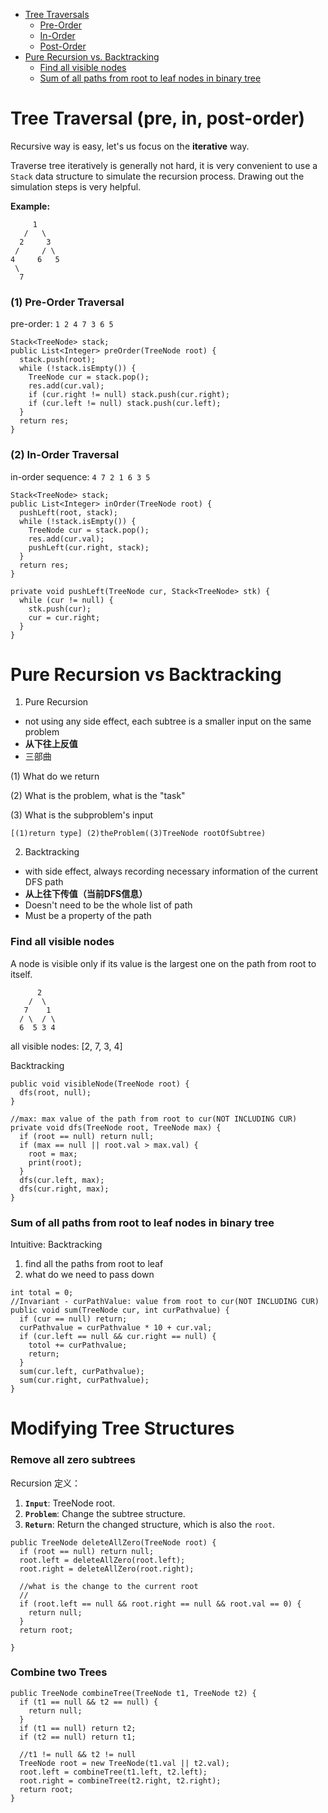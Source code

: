 + [Tree Traversals]()
  + [Pre-Order]()
  + [In-Order]()
  + [Post-Order]()
+ [Pure Recursion vs. Backtracking]()
  + [Find all visible nodes](#find-all-visible-nodes)
  + [Sum of all paths from root to leaf nodes in binary tree](#sum-of-all-paths-from-root-to-leaf-nodes-in-binary-tree)
 # Tree Traversal (pre, in, post-order)
 
 Recursive way is easy, let's us focus on the **iterative** way. 
 
 Traverse tree iteratively is generally not hard, it is very convenient to use a `Stack` data structure to simulate the recursion process. 
 Drawing out the simulation steps is very helpful. 
 
 **Example:**
 ```
      1 
    /   \
   2     3
  /     / \
 4     6   5 
  \ 
   7
```

### (1) Pre-Order Traversal 

pre-order:   `1 2 4 7 3 6 5`

```
Stack<TreeNode> stack; 
public List<Integer> preOrder(TreeNode root) {
  stack.push(root); 
  while (!stack.isEmpty()) {
    TreeNode cur = stack.pop(); 
    res.add(cur.val); 
    if (cur.right != null) stack.push(cur.right); 
    if (cur.left != null) stack.push(cur.left); 
  }
  return res; 
}
```
 
### (2) In-Order Traversal 

in-order sequence: `4 7 2 1 6 3 5` 
```
Stack<TreeNode> stack; 
public List<Integer> inOrder(TreeNode root) {
  pushLeft(root, stack); 
  while (!stack.isEmpty()) {
    TreeNode cur = stack.pop(); 
    res.add(cur.val); 
    pushLeft(cur.right, stack); 
  }
  return res; 
}

private void pushLeft(TreeNode cur, Stack<TreeNode> stk) {
  while (cur != null) {
    stk.push(cur); 
    cur = cur.right; 
  }
}
```
# Pure Recursion vs Backtracking 

1. Pure Recursion 
  - not using any side effect, each subtree is a smaller input on the same problem 
  - **从下往上反值**
  - 三部曲
  
  (1) What do we return 

  (2) What is the problem, what is the "task"

  (3) What is the subproblem's input 

  `[(1)return type] (2)theProblem((3)TreeNode rootOfSubtree)`
  
2. Backtracking 
 - with side effect, always recording necessary information of the current DFS path 
 - **从上往下传值（当前DFS信息）**
  - Doesn't need to be the whole list of path
  - Must be a property of the path 
  
### Find all visible nodes 

A node is visible only if its value is the largest one on the path from root to itself.

```
      2
    /  \ 
   7    1 
  / \  / \
  6  5 3 4 
```
all visible nodes: [2, 7, 3, 4]

Backtracking 
```
public void visibleNode(TreeNode root) {
  dfs(root, null); 
}

//max: max value of the path from root to cur(NOT INCLUDING CUR) 
private void dfs(TreeNode root, TreeNode max) {
  if (root == null) return null; 
  if (max == null || root.val > max.val) {
    root = max; 
    print(root); 
  }
  dfs(cur.left, max); 
  dfs(cur.right, max); 
}
```

### Sum of all paths from root to leaf nodes in binary tree

Intuitive: Backtracking
  1. find all the paths from root to leaf 
  2. what do we need to pass down 

```
int total = 0; 
//Invariant - curPathValue: value from root to cur(NOT INCLUDING CUR) 
public void sum(TreeNode cur, int curPathvalue) {
  if (cur == null) return; 
  curPathvalue = curPathvalue * 10 + cur.val; 
  if (cur.left == null && cur.right == null) {
    totol += curPathvalue;
    return; 
  }
  sum(cur.left, curPathvalue); 
  sum(cur.right, curPathvalue); 
}
```
 
# Modifying Tree Structures

### Remove all zero subtrees 

Recursion 定义：
1. **`Input`**: TreeNode root.
2. **`Problem`**: Change the subtree structure. 
3. **`Return`**: Return the changed structure, which is also the `root`.

```
public TreeNode deleteAllZero(TreeNode root) {
  if (root == null) return null; 
  root.left = deleteAllZero(root.left); 
  root.right = deleteAllZero(root.right); 
  
  //what is the change to the current root 
  //
  if (root.left == null && root.right == null && root.val == 0) {
    return null; 
  }
  return root; 
  
}
```

### Combine two Trees 

```
public TreeNode combineTree(TreeNode t1, TreeNode t2) {
  if (t1 == null && t2 == null) {
    return null;
  }
  if (t1 == null) return t2; 
  if (t2 == null) return t1; 
  
  //t1 != null && t2 != null  
  TreeNode root = new TreeNode(t1.val || t2.val); 
  root.left = combineTree(t1.left, t2.left); 
  root.right = combineTree(t2.right, t2.right);
  return root; 
} 
```
